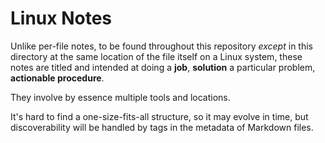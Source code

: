 # Linux Notes

Unlike per-file notes, to be found throughout this repository *except* in this directory at the same location of the file itself on a Linux system, these notes are titled and intended at doing a **job**, **solution** a particular problem, **actionable procedure**.

They involve by essence multiple tools and locations.

It's hard to find a one-size-fits-all structure, so it may evolve in time, but discoverability will be handled by tags in the metadata of Markdown files.

